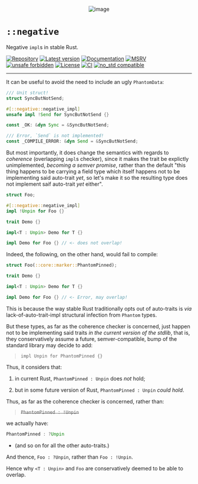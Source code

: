 

<span style="text-align: center;">

![image](https://gist.github.com/user-attachments/assets/8dc46e20-90d6-431a-8805-665549e02650)

</span>

# `::negative`

Negative `impl`s in stable Rust.

[![Repository](https://img.shields.io/badge/repository-GitHub-brightgreen.svg)](
https://github.com/danielhenrymantilla/negative.rs)
[![Latest version](https://img.shields.io/crates/v/negative.svg)](
https://crates.io/crates/negative)
[![Documentation](https://docs.rs/negative/badge.svg)](
https://docs.rs/negative)
[![MSRV](https://img.shields.io/badge/MSRV-1.56.0-white)](
https://gist.github.com/danielhenrymantilla/9b59de4db8e5f2467ed008b3c450527b)
[![unsafe forbidden](https://img.shields.io/badge/unsafe-forbidden-success.svg)](
https://github.com/rust-secure-code/safety-dance/)
[![License](https://img.shields.io/crates/l/negative.svg)](
https://github.com/danielhenrymantilla/negative.rs/blob/master/LICENSE-ZLIB)
[![CI](https://github.com/danielhenrymantilla/negative.rs/workflows/CI/badge.svg)](
https://github.com/danielhenrymantilla/negative.rs/actions)
[![no_std compatible](https://img.shields.io/badge/no__std-compatible-success.svg)](
https://github.com/rust-secure-code/safety-dance/)

<!-- Templated by `cargo-generate` using https://github.com/danielhenrymantilla/proc-macro-template -->

---

It can be useful to avoid the need to include an ugly `PhantomData`:

```rust ,compile_fail
/// Unit struct!
struct SyncButNotSend;

#[::negative::negative_impl]
unsafe impl !Send for SyncButNotSend {}

const _OK: &dyn Sync = &SyncButNotSend;

/// Error, `Send` is not implemented!
const _COMPILE_ERROR: &dyn Send = &SyncButNotSend;
```

But most importantly, it does change the semantics with regards to _coherence_ (overlapping `impl`s checker), since it makes the trait be explictly unimplemented, _becoming a semver promise_, rather than the default "this thing happens to be carrying a field type which itself happens not to be implementing said auto-trait _yet_, so let's make it so the resulting type does not implement saif auto-trait _yet_ either".

```rust
struct Foo;

#[::negative::negative_impl]
impl !Unpin for Foo {}

trait Demo {}

impl<T : Unpin> Demo for T {}

impl Demo for Foo {} // <- does not overlap!
```

Indeed, the following, on the other hand, would fail to compile:

```rust ,compile_fail
struct Foo(::core::marker::PhantomPinned);

trait Demo {}

impl<T : Unpin> Demo for T {}

impl Demo for Foo {} // <- Error, may overlap!
```

This is because the way stable Rust traditionally opts out of auto-traits is _via_ lack-of-auto-trait-impl structural infection from `Phantom` types.

But these types, as far as the coherence checker is concerned, just happen not to be implementing said traits _in the current version of the stdlib_, that is, they conservatively assume a future, semver-compatible, bump of the standard library may decide to add:

> `impl Unpin for PhantomPinned {}`

Thus, it considers that:

 1. in current Rust, `PhantomPinned : Unpin` does _not_ hold;

 1. but in some future version of Rust, `PhantomPinned : Unpin` _could hold_.

Thus, as far as the coherence checker is concerned, rather than:

> ~~`PhantomPinned : !Unpin`~~

we actually have:

```rust ,ignore
PhantomPinned : ?Unpin
```

  - (and so on for all the other auto-traits.)

And thence, `Foo : ?Unpin`, rather than `Foo : !Unpin`.

Hence why `<T : Unpin>` and `Foo` are conservatively deemed to be able to overlap.
